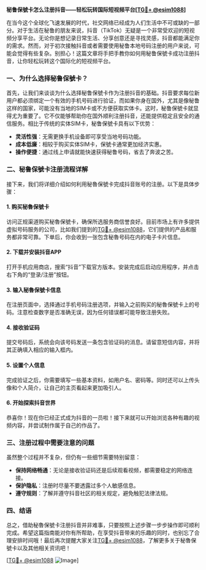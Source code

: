 **秘鲁保號卡怎么注册抖音——轻松玩转国际短视频平台[[TG💪+ @esim1088](https://t.me/s/esim1088)]**

在当今这个全球化飞速发展的时代，社交网络已经成为人们生活中不可或缺的一部分。对于生活在秘鲁的朋友来说，抖音（TikTok）无疑是一个非常受欢迎的短视频分享平台。无论你是想记录日常生活、分享创意还是寻找灵感，抖音都能满足你的需求。然而，对于初次接触抖音或者需要使用秘鲁本地号码注册的用户来说，可能会觉得有些复杂。别担心！这篇文章将手把手教你如何用秘鲁保號卡成功注册抖音，让你轻松玩转这个国际化的短视频平台。

### 一、为什么选择秘鲁保號卡？

首先，让我们来谈谈为什么选择秘鲁保號卡作为注册抖音的基础。抖音要求每位新用户都必须绑定一个有效的手机号码进行验证，而如果你身在国外，尤其是像秘鲁这样的国家，可能没有当地的SIM卡或不方便获取实体卡。这时，秘鲁保號卡就显得尤为重要了。它不仅能够帮助你在国外顺利注册抖音，还能提供稳定且安全的通信服务。相比于传统的实体SIM卡，秘鲁保號卡具有以下优势：

- **灵活性强**：无需更换手机设备即可享受当地号码功能。
- **成本低廉**：相较于购买实体SIM卡，保號卡通常更加经济实惠。
- **操作便捷**：通过线上申请就能快速获得秘鲁号码，省去了奔波之苦。

### 二、秘鲁保號卡注册流程详解

接下来，我们将详细介绍如何利用秘魯保號卡完成抖音账号的注册。以下是具体步骤：

#### 1. 购买秘魯保號卡
访问正规渠道购买秘魯保號卡，确保所选服务商信誉良好。目前市场上有许多提供虚拟号码服务的公司，比如我们提到的[TG💪+ @esim1088](https://t.me/s/esim1088)，它们提供的产品和服务都非常可靠。下单后，你会收到一张包含秘魯号码在内的电子卡片信息。

#### 2. 下载并安装抖音APP
打开手机应用商店，搜索“抖音”下载官方版本。安装完成后启动应用程序，并点击右下角的“登录/注册”按钮。

#### 3. 输入秘魯保號卡信息
在注册页面中，选择通过手机号码注册选项，并输入之前购买的秘魯保號卡上的号码。注意检查数字是否准确无误，因为任何错误都可能导致注册失败。

#### 4. 接收验证码
提交号码后，系统会向该号码发送一条包含验证码的消息。请留意短信内容，并将其正确填入相应的输入框内。

#### 5. 设置个人信息
完成验证之后，你需要填写一些基本资料，如用户名、密码等。同时还可以上传头像和个人简介，让自己的主页看起来更加吸引人。

#### 6. 开始探索抖音世界
恭喜你！现在你已经正式成为抖音的一员啦！接下来就可以开始浏览各种有趣的视频内容，并尝试制作属于自己的作品了。

### 三、注册过程中需要注意的问题

虽然整个过程并不复杂，但仍有一些细节需要特别留意：

- **保持网络畅通**：无论是接收验证码还是后续观看视频，都需要稳定的网络连接。
- **保护隐私**：注册时尽量不要透露过多个人敏感信息。
- **遵守规则**：了解并遵守抖音社区的相关规定，避免触犯法律法规。

### 四、结语

总之，借助秘魯保號卡注册抖音并非难事，只要按照上述步骤一步步操作即可顺利完成。希望这篇指南能对你有所帮助，在享受抖音带来的乐趣的同时，也别忘了合理安排时间哦！最后再次提醒大家关注[TG💪+ @esim1088](https://t.me/s/esim1088)，了解更多关于秘魯保號卡以及其他相关资讯吧！

[[TG💪+ @esim1088](https://t.me/s/esim1088) ![Image](https://i.postimg.cc/4NQfJmqS/Snipaste-2025-05-13-00-14-12.png)]
